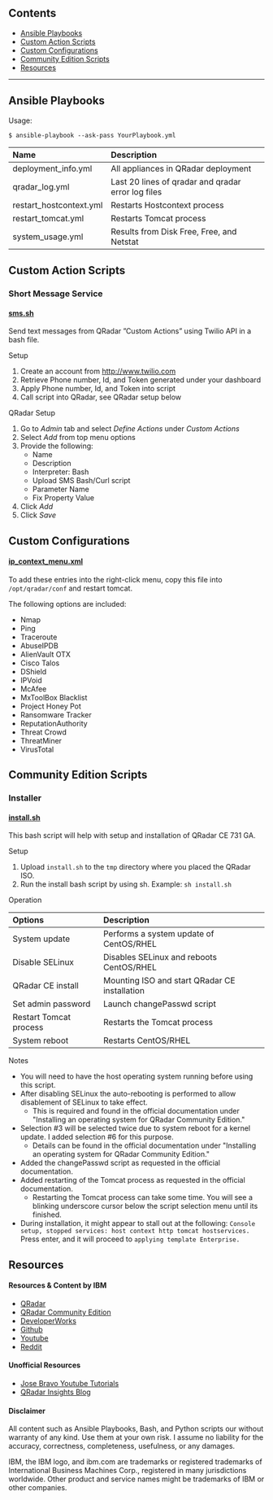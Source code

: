## Contents
- [Ansible Playbooks](#ansible-playbooks)
- [Custom Action Scripts](#custom-action-scripts)
- [Custom Configurations](#custom-configurations)
- [Community Edition Scripts](#community-edition-scripts)
- [Resources](#resources)

---

## Ansible Playbooks

Usage:
```
$ ansible-playbook --ask-pass YourPlaybook.yml 
```

| Name | Description |
| :--- | :--- |
| deployment_info.yml | All appliances in QRadar deployment | 
| qradar_log.yml | Last 20 lines of qradar and qradar error log files |
| restart_hostcontext.yml | Restarts Hostcontext process | 
| restart_tomcat.yml | Restarts Tomcat process |
| system_usage.yml | Results from Disk Free, Free, and Netstat |

## Custom Action Scripts

### Short Message Service

#### [sms.sh](https://github.com/josh-morin/qradar/blob/master/scripts/sms.sh)
Send text messages from QRadar ”Custom Actions” using Twilio API in a bash file. 

Setup
1. Create an account from http://www.twilio.com
2. Retrieve Phone number, Id, and Token generated under your dashboard
3. Apply Phone number, Id, and Token into script
4. Call script into QRadar, see QRadar setup below

QRadar Setup
1. Go to _Admin_ tab and select _Define Actions_ under _Custom Actions_
2. Select _Add_ from top menu options
3. Provide the following:
   * Name
   * Description
   * Interpreter: Bash
   * Upload SMS Bash/Curl script
   * Parameter Name
   * Fix Property Value
4. Click _Add_
5. Click _Save_

## Custom Configurations

#### [ip_context_menu.xml](https://github.com/josh-morin/qradar/blob/master/configs/ip_context_menu.xml)
To add these entries into the right-click menu, copy this file into `/opt/qradar/conf` and restart tomcat.

The following options are included:
* Nmap
* Ping       
* Traceroute
* AbuseIPDB
* AlienVault OTX			
* Cisco Talos
* DShield			
* IPVoid
* McAfee
* MxToolBox Blacklist
* Project Honey Pot
* Ransomware Tracker
* ReputationAuthority
* Threat Crowd
* ThreatMiner
* VirusTotal

## Community Edition Scripts

### Installer

#### [install.sh](https://github.com/josh-morin/qradar/blob/master/scripts/install.sh)
This bash script will help with setup and installation of QRadar CE 731 GA. 


Setup
1. Upload `install.sh` to the `tmp` directory where you placed the QRadar ISO. 
2. Run the install bash script by using sh. Example: `sh install.sh`

Operation

| Options | Description |
| :--- | :--- |
| System update | Performs a system update of CentOS/RHEL | 
| Disable SELinux | Disables SELinux and reboots CentOS/RHEL |
| QRadar CE install | Mounting ISO and start QRadar CE installation | 
| Set admin password | Launch changePasswd script |
| Restart Tomcat process | Restarts the Tomcat process |
| System reboot | Restarts CentOS/RHEL |

Notes
* You will need to have the host operating system running before using this script. 
* After disabling SELinux the auto-rebooting is performed to allow disablement of SELinux to take effect. 
  - This is required and found in the official documentation under "Installing an operating system for QRadar Community Edition."
* Selection #3 will be selected twice due to system reboot for a kernel update. I added selection #6 for this purpose. 
  - Details can be found in the official documentation under "Installing an operating system for QRadar Community Edition."
* Added the changePasswd script as requested in the official documentation. 
* Added restarting of the Tomcat process as requested in the official documentation. 
  - Restarting the Tomcat process can take some time. You will see a blinking underscore cursor below the script selection menu until its finished. 
* During installation, it might appear to stall out at the following: `Console setup, stopped services: host context http tomcat hostservices.`  Press enter, and it will proceed to `applying template Enterprise.`  


## Resources

#### Resources & Content by IBM
* [QRadar](https://www.ibm.com/us-en/marketplace/ibm-qradar-siem)
* [QRadar Community Edition](https://developer.ibm.com/qradar/ce/)
* [DeveloperWorks](https://ibm.biz/qradarforums)
* [Github](https://github.com/ibm-security-intelligence)
* [Youtube](https://www.youtube.com/user/IBMSecuritySupport)
* [Reddit](https://www.reddit.com/r/QRadar/)

#### Unofficial Resources
* [Jose Bravo Youtube Tutorials](https://www.youtube.com/user/jbravovideos)
* [QRadar Insights Blog](https://qradarinsights.com/)

#### Disclaimer
All content such as Ansible Playbooks, Bash, and Python scripts our without warranty of any kind. Use them at your own risk. I assume no liability for the accuracy, correctness, completeness, usefulness, or any damages.

IBM, the IBM logo, and ibm.com are trademarks or registered trademarks of International Business Machines Corp., registered in many jurisdictions worldwide. Other product and service names might be trademarks of IBM or other companies.

